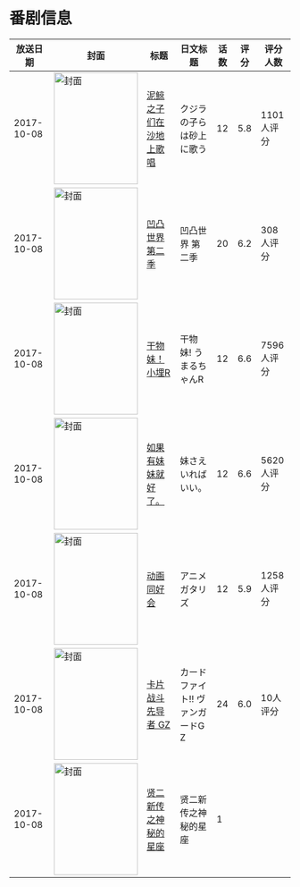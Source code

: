 # 番剧信息

|放送日期|封面|标题|日文标题|话数|评分|评分人数|
|---|---|---|---|---|---|---|
|2017-10-08|<img src="//lain.bgm.tv/pic/cover/c/54/f1/205113_85al9.jpg" alt="封面" style="width:150px;height:200px;object-fit:cover;">|[泥鲸之子们在沙地上歌唱](https://bangumi.tv/subject/205113)|クジラの子らは砂上に歌う|12|5.8|1101人评分|
|2017-10-08|<img src="//lain.bgm.tv/pic/cover/c/dd/13/207866_43Pkq.jpg" alt="封面" style="width:150px;height:200px;object-fit:cover;">|[凹凸世界 第二季](https://bangumi.tv/subject/207866)|凹凸世界 第二季|20|6.2|308人评分|
|2017-10-08|<img src="//lain.bgm.tv/pic/cover/c/27/da/212775_as9It.jpg" alt="封面" style="width:150px;height:200px;object-fit:cover;">|[干物妹！小埋R](https://bangumi.tv/subject/212775)|干物妹! うまるちゃんR|12|6.6|7596人评分|
|2017-10-08|<img src="//lain.bgm.tv/pic/cover/c/d0/59/213076_J5y9R.jpg" alt="封面" style="width:150px;height:200px;object-fit:cover;">|[如果有妹妹就好了。](https://bangumi.tv/subject/213076)|妹さえいればいい。|12|6.6|5620人评分|
|2017-10-08|<img src="//lain.bgm.tv/pic/cover/c/31/b8/213329_oBQqg.jpg" alt="封面" style="width:150px;height:200px;object-fit:cover;">|[动画同好会](https://bangumi.tv/subject/213329)|アニメガタリズ|12|5.9|1258人评分|
|2017-10-08|<img src="//lain.bgm.tv/pic/cover/c/d3/68/221018_65Nv6.jpg" alt="封面" style="width:150px;height:200px;object-fit:cover;">|[卡片战斗先导者 GZ](https://bangumi.tv/subject/221018)|カードファイト!! ヴァンガードG Z|24|6.0|10人评分|
|2017-10-08|<img src="//lain.bgm.tv/pic/cover/c/bd/e7/241973_33ITi.jpg" alt="封面" style="width:150px;height:200px;object-fit:cover;">|[贤二新传之神秘的星座](https://bangumi.tv/subject/241973)|贤二新传之神秘的星座|1|||
